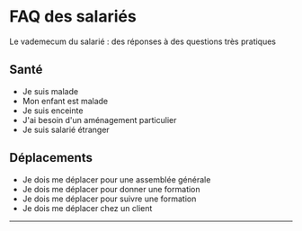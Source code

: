 # FAQ des salariés
Le vademecum du salarié : des réponses à des questions très pratiques
## Santé
- Je suis malade 
- Mon enfant est malade
- Je suis enceinte
- J'ai besoin d'un aménagement particulier
- Je suis salarié étranger
## Déplacements
- Je dois me déplacer pour une assemblée générale
- Je dois me déplacer pour donner une formation
- Je dois me déplacer pour suivre une formation
- Je dois me déplacer chez un client

_____
